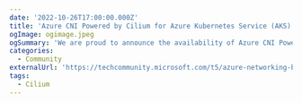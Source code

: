 ```yaml
---
date: '2022-10-26T17:00:00.000Z'
title: 'Azure CNI Powered by Cilium for Azure Kubernetes Service (AKS)'
ogImage: ogimage.jpeg
ogSummary: 'We are proud to announce the availability of Azure CNI Powered by Cilium natively in Azure Kubernetes Service'
categories:
  - Community
externalUrl: 'https://techcommunity.microsoft.com/t5/azure-networking-blog/azure-cni-powered-by-cilium-for-azure-kubernetes-service-aks/ba-p/3662341'
tags:
  - Cilium
---
```

